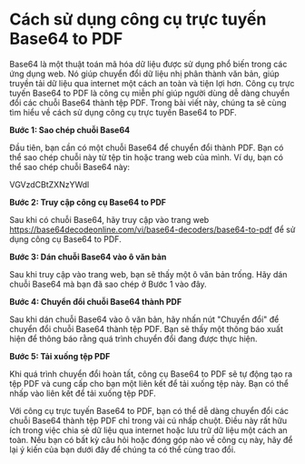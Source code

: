 Cách sử dụng công cụ trực tuyến Base64 to PDF
=============================================

Base64 là một thuật toán mã hóa dữ liệu được sử dụng phổ biến trong các ứng dụng web. Nó giúp chuyển đổi dữ liệu nhị phân thành văn bản, giúp truyền tải dữ liệu qua internet một cách an toàn và tiện lợi hơn. Công cụ trực tuyến Base64 to PDF là công cụ miễn phí giúp người dùng dễ dàng chuyển đổi các chuỗi Base64 thành tệp PDF. Trong bài viết này, chúng ta sẽ cùng tìm hiểu về cách sử dụng công cụ trực tuyến Base64 to PDF.

**Bước 1: Sao chép chuỗi Base64**

Đầu tiên, bạn cần có một chuỗi Base64 để chuyển đổi thành PDF. Bạn có thể sao chép chuỗi này từ tệp tin hoặc trang web của mình. Ví dụ, bạn có thể sao chép chuỗi Base64 này:

VGVzdCBtZXNzYWdl

**Bước 2: Truy cập công cụ Base64 to PDF**

Sau khi có chuỗi Base64, hãy truy cập vào trang web <https://base64decodeonline.com/vi/base64-decoders/base64-to-pdf> để sử dụng công cụ Base64 to PDF.

**Bước 3: Dán chuỗi Base64 vào ô văn bản**

Sau khi truy cập vào trang web, bạn sẽ thấy một ô văn bản trống. Hãy dán chuỗi Base64 mà bạn đã sao chép ở Bước 1 vào đây.

**Bước 4: Chuyển đổi chuỗi Base64 thành PDF**

Sau khi dán chuỗi Base64 vào ô văn bản, hãy nhấn nút "Chuyển đổi" để chuyển đổi chuỗi Base64 thành tệp PDF. Bạn sẽ thấy một thông báo xuất hiện để thông báo rằng quá trình chuyển đổi đang được thực hiện.

**Bước 5: Tải xuống tệp PDF**

Khi quá trình chuyển đổi hoàn tất, công cụ Base64 to PDF sẽ tự động tạo ra tệp PDF và cung cấp cho bạn một liên kết để tải xuống tệp này. Bạn có thể nhấp vào liên kết để tải xuống tệp PDF.

Với công cụ trực tuyến Base64 to PDF, bạn có thể dễ dàng chuyển đổi các chuỗi Base64 thành tệp PDF chỉ trong vài cú nhấp chuột. Điều này rất hữu ích trong việc chia sẻ dữ liệu qua internet hoặc lưu trữ dữ liệu một cách an toàn. Nếu bạn có bất kỳ câu hỏi hoặc đóng góp nào về công cụ này, hãy để lại ý kiến của bạn dưới đây để chúng ta có thể cùng trao đổi.